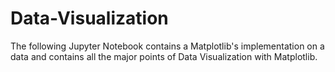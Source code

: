 # Data-Visualization
The following Jupyter Notebook contains a Matplotlib's implementation on a data 
and contains all the major points of Data Visualization with Matplotlib.
